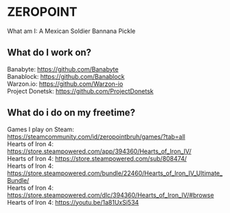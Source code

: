 # ZEROPOINT 
What am I: A Mexican Soldier Bannana Pickle

## What do I work on?
Banabyte: https://github.com/Banabyte<br>
Banablock: https://github.com/Banablock<br>
Warzon.io: https://github.com/Warzon-io<br>
Project Donetsk: https://github.com/ProjectDonetsk<br>

## What do i do on my freetime? 
Games I play on Steam: https://steamcommunity.com/id/zeropointbruh/games/?tab=all<br> 
Hearts of Iron 4: https://store.steampowered.com/app/394360/Hearts_of_Iron_IV/<br>
Hearts of Iron 4: https://store.steampowered.com/sub/808474/<br>
Hearts of Iron 4: https://store.steampowered.com/bundle/22460/Hearts_of_Iron_IV_Ultimate_Bundle/<br>
Hearts of Iron 4: https://store.steampowered.com/dlc/394360/Hearts_of_Iron_IV/#browse<br>
Hearts of Iron 4: https://youtu.be/1a81UxSi534
